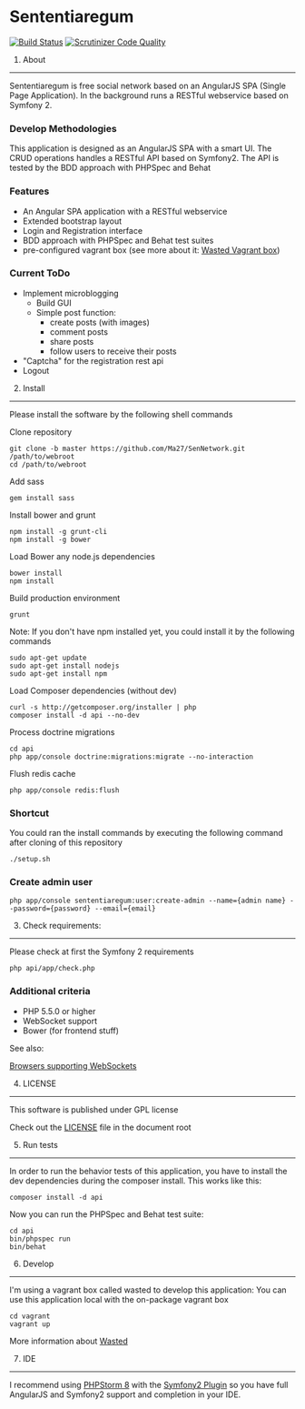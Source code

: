 Sententiaregum
==============

[![Build Status](https://travis-ci.org/Ma27/SenNetwork.svg?branch=master)](https://travis-ci.org/Ma27/SenNetwork)
[![Scrutinizer Code Quality](https://scrutinizer-ci.com/g/Ma27/SenNetwork/badges/quality-score.png?b=master)](https://scrutinizer-ci.com/g/Ma27/SenNetwork/?branch=master)


1) About
--------

Sententiaregum is free social network based on an AngularJS SPA (Single Page Application). In the background runs a RESTful 
webservice based on Symfony 2.

### Develop Methodologies

This application is designed as an AngularJS SPA with a smart UI. The CRUD operations handles a RESTful API based on 
Symfony2.
The API is tested by the BDD approach with PHPSpec and Behat

### Features

   - An Angular SPA application with a RESTful webservice
   - Extended bootstrap layout
   - Login and Registration interface
   - BDD approach with PHPSpec and Behat test suites
   - pre-configured vagrant box (see more about it: [Wasted Vagrant box](https://github.com/Mayflower/wasted.git))

### Current ToDo

   - Implement microblogging
       - Build GUI
       - Simple post function:
           - create posts (with images)
           - comment posts
           - share posts
           - follow users to receive their posts
   - "Captcha" for the registration rest api
   - Logout

2) Install
----------

Please install the software by the following shell commands

Clone repository

    git clone -b master https://github.com/Ma27/SenNetwork.git /path/to/webroot
    cd /path/to/webroot

Add sass

    gem install sass

Install bower and grunt

    npm install -g grunt-cli
    npm install -g bower

Load Bower any node.js dependencies

    bower install
    npm install

Build production environment

    grunt
    
Note: If you don't have npm installed yet, you could install it by the following commands
    
    sudo apt-get update
    sudo apt-get install nodejs
    sudo apt-get install npm

Load Composer dependencies (without dev)

    curl -s http://getcomposer.org/installer | php
    composer install -d api --no-dev
    
Process doctrine migrations

    cd api
    php app/console doctrine:migrations:migrate --no-interaction
    
Flush redis cache

    php app/console redis:flush

### Shortcut

You could ran the install commands by executing the following command after cloning of this repository

    ./setup.sh

### Create admin user

    php app/console sententiaregum:user:create-admin --name={admin name} --password={password} --email={email}

3) Check requirements:
----------------------

Please check at first the Symfony 2 requirements

    php api/app/check.php


### Additional criteria

  - PHP 5.5.0 or higher
  - WebSocket support
  - Bower (for frontend stuff)
  
See also:

[Browsers supporting WebSockets](http://caniuse.com/#feat=websockets)


4) LICENSE
----------

This software is published under GPL license

Check out the [LICENSE](https://github.com/Ma27/SenNetwork/blob/master/LICENSE) file in the document root


5) Run tests
------------

In order to run the behavior tests of this application, you have to install the dev dependencies during the composer 
install. This works like this:

    composer install -d api
    
Now you can run the PHPSpec and Behat test suite:

    cd api
    bin/phpspec run
    bin/behat


6) Develop
----------

I'm using a vagrant box called wasted to develop this application: 
You can use this application local with the on-package vagrant box

    cd vagrant
    vagrant up

More information about [Wasted](https://github.com/Mayflower/wasted.git)


7) IDE
------

I recommend using [PHPStorm 8](https://www.jetbrains.com/phpstorm/) with the [Symfony2 Plugin](https://www.jetbrains.com/phpstorm/)
so you have full AngularJS and Symfony2 support and completion in your IDE.
